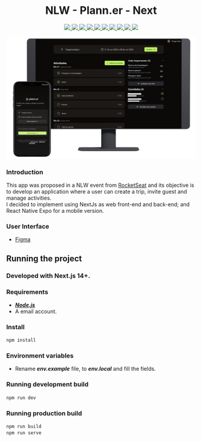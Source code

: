 <h1 align="center">NLW - Plann.er - Next</h1> 

<p align="center">
<a href="https://nextjs.org/">
  <img src="https://img.shields.io/badge/Next.js-000000?style=for-the-badge&logo=next.js&logoColor=white" />
</a>
<a href="https://reactjs.org/">
  <img src="https://img.shields.io/badge/React-000000?style=for-the-badge&logo=react" />
</a>
<a href="https://www.typescriptlang.org">
<img src="https://img.shields.io/badge/TypeScript-black?style=for-the-badge&logo=typescript" />
</a>
<a href="https://github.com/colinhacks/zod">
  <img src="https://img.shields.io/badge/Zod-black?style=for-the-badge&logo=zod"/>
</a>
<a href="https://tailwindcss.com/">
  <img src="https://img.shields.io/badge/Tailwind%20CSS-000000?style=for-the-badge&logo=tailwind-css" />
</a>
<a href="https://github.com/colinhacks/zod">
  <img src="https://img.shields.io/badge/ShadCn%20ui-000000?style=for-the-badge&logo=shadcnui"/>
</a>
<a href="https://react-query.tanstack.com/">
  <img src="https://img.shields.io/badge/React%20Query-000000?style=for-the-badge&logo=react-query&logoColor=ff4154" />
</a>
<a href="https://react-hook-form.com/">
  <img src="https://img.shields.io/badge/React%20Hook%20Form-000000?style=for-the-badge&logo=reacthookform&logoColor=ec5990" />
</a>
<a href="https://www.prisma.io/">
<img src="https://img.shields.io/badge/Prisma-000000?style=for-the-badge&logo=prisma" />
</a>
<a href="https://www.postgresql.org/">
  <img src="https://img.shields.io/badge/PostgreSQL-000000?style=for-the-badge&logo=postgresql&logoColor=336791" />
</a>
</p>

<p align="center">
<img src="../docs/cover.png" width="720px"/>
</p>

### **Introduction**
This app was proposed in a NLW event from [RocketSeat](https://www.rocketseat.com.br/) and its objective is to develop an application where a user can create a trip, invite guest and manage activities.   
I decided to implement using NextJs as web front-end and back-end; and React Native Expo for a mobile version.

### **User Interface**
- [Figma](https://www.figma.com/design/mPYb3uPd3Tv6ebsqeJ3GoZ/NLW-Journey-%E2%80%A2-Planejador-de-viagem-(Community)?node-id=0-1&t=Sd8vCzrR7iUMR9U7-0)

## **Running the project**
### **Developed with Next.js 14+.**

### **Requirements**
- [***Node.js***](https://nodejs.org/en)
- A email account.

### **Install**
```bash
npm install
```

### **Environment variables**
- Rename ***env.example*** file, to ***env.local*** and fill the fields.

### **Running development build**
```bash
npm run dev 
```

### **Running production build**
```bash
npm run build
npm run serve 
```